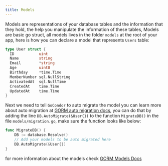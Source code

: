 ```yaml
---
title: Models
---
```


Models are representations of your database tables and the information that they hold, the help you manipulate the information of these tables, Models are basic go struct, all models lives in the folder `models` at the root of your app, here is how you can declare a model that represents `Users` table:
```go
type User struct {
  ID           uint
  Name         string
  Email        *string
  Age          uint8
  Birthday     *time.Time
  MemberNumber sql.NullString
  ActivatedAt  sql.NullTime
  CreatedAt    time.Time
  UpdatedAt    time.Time
}
```
Next we need to tell `GoCondor` to auto migrate the model you can learn more about auto migration at [GORM auto migration docs](https://gorm.io/docs/migration.html), you can do that by adding the line `DB.AutoMigrate(&User{})` to the function `MigrateDB()` in the file `models/migration.go`, make sure the function looks like below:
```go
func MigrateDB() {
	DB := database.Resolve()
	// Add your models to be auto migrated here
	DB.AutoMigrate(&User{})
}
```

for more information about the models check [GORM Models Docs](https://gorm.io/docs/models.html)
